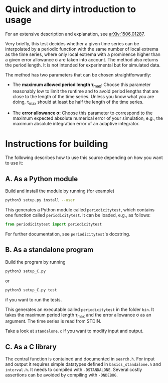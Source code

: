 Quick and dirty introduction to usage
=====================================

For an extensive description and explanation, see [arXiv:1506.01287](http://arxiv.org/abs/1506.01287).

Very briefly, this test decides whether a given time series can be interpolated by a periodic function with the same number of local extrema as the time series, where only local extrema with a prominence higher than a given error allowance σ are taken into account. The method also returns the period length. It is not intended for experimental but for simulated data.

The method has two parameters that can be chosen straightforwardly:

* The **maximum allowed period length τ<sub>max</sub>**: Choose this parameter reasonably low to limit the runtime and to avoid period lengths that are close to the length of the time series. Unless you know what you are doing, τ<sub>max</sub> should at least be half the length of the time series.

* The **error allowance σ:** Choose this parameter to correspond to the maximum expected absolute numerical error of your simulation, e.g., the maximum absolute integration error of an adaptive integrator.

Instructions for building
=========================

The following describes how to use this source depending on how you want to use it:

A. As a Python module
---------------------

Build and install the module by running (for example)

```sh
python3 setup.py install --user
```

This generates a Python module called `periodicitytest`, which contains one function called `periodicitytest`. It can be loaded, e.g., as follows:

```python
from periodicitytest import periodicitytest
```

For further documentation, see `periodicitytest`'s docstring.

B. As a standalone program
--------------------------

Build the program by running

```sh
python3 setup_C.py
```

or 

```sh
python3 setup_C.py test
```

if you want to run the tests.

This generates an executable called `periodicitytest` in the folder `bin`. It takes the maximum period length τ<sub>max</sub> and the error allowance σ as an argument. The time series is read from STDIN.

Take a look at `standalone.c` if you want to modify input and output.

C. As a C library
-----------------

The central function is contained and documented in `search.h`. For input and output it requires simple datatypes defined in `basics_standalone.h` and `interval.h`. It needs to compiled with `-DSTANDALONE`. Several costly assertions can be avoided by compiling with `-DNDEBUG`.
